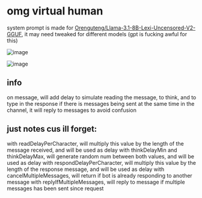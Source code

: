 # omg virtual human

system prompt is made for [Orenguteng/Llama-3.1-8B-Lexi-Uncensored-V2-GGUF](https://huggingface.co/Orenguteng/Llama-3.1-8B-Lexi-Uncensored-V2-GGUF), it may need tweaked for different models (gpt is fucking awful for this)

![image](https://github.com/user-attachments/assets/68a92220-32d5-48b2-a88f-a992bd5b5ea6)

![image](https://github.com/user-attachments/assets/be1e4e48-fa39-441a-b437-f4ae3cb046cc)

## info
on message, will add delay to simulate reading the message, to think, and to type in the response
if there is messages being sent at the same time in the channel, it will reply to messages to avoid confusion

## just notes cus ill forget:
with readDelayPerCharacter, will multiply this value by the length of the message received, and will be used as delay
with thinkDelayMin and thinkDelayMax, will generate random num between both values, and will be used as delay
with respondDelayPerCharacter, will multiply this value by the length of the response message, and will be used as delay
with cancelMultipleMessages, will return if bot is already responding to another message
with replyIfMultipleMessages, will reply to message if multiple messages has been sent since request